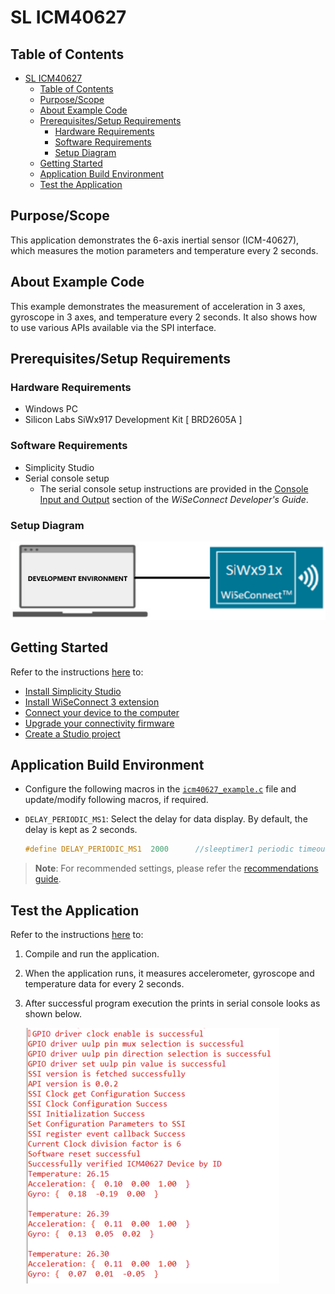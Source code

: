 # SL ICM40627

## Table of Contents

- [SL ICM40627](#sl-icm40627)
  - [Table of Contents](#table-of-contents)
  - [Purpose/Scope](#purposescope)
  - [About Example Code](#about-example-code)
  - [Prerequisites/Setup Requirements](#prerequisitessetup-requirements)
    - [Hardware Requirements](#hardware-requirements)
    - [Software Requirements](#software-requirements)
    - [Setup Diagram](#setup-diagram)
  - [Getting Started](#getting-started)
  - [Application Build Environment](#application-build-environment)
  - [Test the Application](#test-the-application)

## Purpose/Scope

This application demonstrates the 6-axis inertial sensor (ICM-40627), which measures the motion parameters and temperature every 2 seconds.

## About Example Code

This example demonstrates the measurement of acceleration in 3 axes, gyroscope in 3 axes, and temperature every 2 seconds. It also shows how to use various APIs available via the SPI interface.

## Prerequisites/Setup Requirements

### Hardware Requirements

- Windows PC
- Silicon Labs SiWx917 Development Kit [ BRD2605A ]

### Software Requirements

- Simplicity Studio
- Serial console setup
  - The serial console setup instructions are provided in the
 [Console Input and Output](https://docs.silabs.com/wiseconnect/latest/wiseconnect-developers-guide-developing-for-silabs-hosts/#console-input-and-output) section of the *WiSeConnect Developer's Guide*.

### Setup Diagram

![Figure: setupdiagram](resources/readme/setupdiagram.png)

## Getting Started

Refer to the instructions [here](https://docs.silabs.com/wiseconnect/latest/wiseconnect-getting-started/) to:

- [Install Simplicity Studio](https://docs.silabs.com/wiseconnect/latest/wiseconnect-developers-guide-developing-for-silabs-hosts/#install-simplicity-studio)
- [Install WiSeConnect 3 extension](https://docs.silabs.com/wiseconnect/latest/wiseconnect-developers-guide-developing-for-silabs-hosts/#install-the-wi-se-connect-3-extension)
- [Connect your device to the computer](https://docs.silabs.com/wiseconnect/latest/wiseconnect-developers-guide-developing-for-silabs-hosts/#connect-si-wx91x-to-computer)
- [Upgrade your connectivity firmware](https://docs.silabs.com/wiseconnect/latest/wiseconnect-developers-guide-developing-for-silabs-hosts/#update-si-wx91x-connectivity-firmware)
- [Create a Studio project](https://docs.silabs.com/wiseconnect/latest/wiseconnect-developers-guide-developing-for-silabs-hosts/#create-a-project)

## Application Build Environment

- Configure the following macros in the [`icm40627_example.c`](https://github.com/SiliconLabs/wiseconnect/blob/master/examples/si91x_soc/peripheral/sl_si91x_icm40627/icm40627_example.c) file and update/modify following macros, if required.

- `DELAY_PERIODIC_MS1`: Select the delay for data display. By default, the delay is kept as 2 seconds.

    ```C
    #define DELAY_PERIODIC_MS1  2000      //sleeptimer1 periodic timeout in ms
    ```

> **Note**: For recommended settings, please refer the [recommendations guide](https://docs.silabs.com/wiseconnect/latest/wiseconnect-developers-guide-prog-recommended-settings/).

## Test the Application

Refer to the instructions [here](https://docs.silabs.com/wiseconnect/latest/wiseconnect-getting-started/) to:

1. Compile and run the application.
2. When the application runs, it measures accelerometer, gyroscope and temperature data for every 2 seconds.
3. After successful program execution the prints in serial console looks as shown below.

   ![Figure: output1](resources/readme/output1.png)
